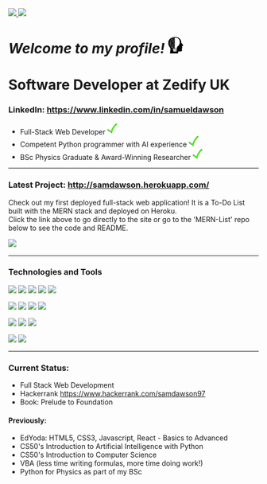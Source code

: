 <a href="https://github.com/anuraghazra/github-readme-stats">
  <img src="https://github-readme-stats.vercel.app/api?username=Verano-20&hide=contribs&count_private=true&show_icons=true&theme=slateorange" height="150px" />
</a>
<a href="https://github.com/anuraghazra/github-readme-stats">  
  <img src="https://github-readme-stats.vercel.app/api/top-langs/?username=Verano-20&layout=compact&theme=slateorange" height="150px" />
</a>

# *Welcome to my profile!* <img src="https://github.com/Verano-20/Verano-20/blob/master/profile.png" alt="profile icon" width="30px" />

# Software Developer at Zedify UK  

### LinkedIn: https://www.linkedin.com/in/samueldawson

- Full-Stack Web Developer <img src="https://github.com/Verano-20/Verano-20/blob/master/tick.png" alt="tick icon" width="20px" />
- Competent Python programmer with AI experience <img src="https://github.com/Verano-20/Verano-20/blob/master/tick.png" alt="tick icon" width="20px" />
- BSc Physics Graduate & Award-Winning Researcher <img src="https://github.com/Verano-20/Verano-20/blob/master/tick.png" alt="tick icon" width="20px" />

<hr>

### Latest Project: http://samdawson.herokuapp.com/
Check out my first deployed full-stack web application! It is a To-Do List built with the MERN stack and deployed on Heroku.  
Click the link above to go directly to the site or go to the 'MERN-List' repo below to see the code and README.

<a href="https://github.com/Verano-20/MERN-List">
  <img src="https://github-readme-stats.vercel.app/api/pin/?username=Verano-20&repo=MERN-List&theme=slateorange"/>
</a>

<hr>

### Technologies and Tools
<img src="https://img.shields.io/badge/-Python-blue?style=plastic&logo=python&logoWidth=20&labelColor=black"/> <img src="https://img.shields.io/badge/-Javascript-blue?style=plastic&logo=javascript&logoWidth=20&labelColor=black"/> <img src="https://img.shields.io/badge/-HTML5-blue?style=plastic&logo=html5&logoWidth=20&labelColor=black"/> <img src="https://img.shields.io/badge/-CSS3-blue?style=plastic&logo=css3&logoWidth=20&labelColor=black"/> <img src="https://img.shields.io/badge/-C-blue?style=plastic&logo=c&logoWidth=20&labelColor=black"/>

<img src="https://img.shields.io/badge/-Node.js-orange?style=plastic&logo=node.js&logoWidth=20&labelColor=black"/> <img src="https://img.shields.io/badge/-Express-orange?style=plastic&logo=express&logoWidth=20&labelColor=black"/> <img src="https://img.shields.io/badge/-jQuery-orange?style=plastic&logo=jquery&logoWidth=20&labelColor=black"/> <img src="https://img.shields.io/badge/-Flask-orange?style=plastic&logo=flask&logoWidth=20&labelColor=black"/>

<img src="https://img.shields.io/badge/-Git-green?style=plastic&logo=git&logoWidth=20&labelColor=black"/> <img src="https://img.shields.io/badge/-Jira-green?style=plastic&logo=jira&logoWidth=20&labelColor=black"/> <img src="https://img.shields.io/badge/-Heroku-green?style=plastic&logo=heroku&logoWidth=20&labelColor=black"/>

<img src="https://img.shields.io/badge/-MongoDB-yellow?style=plastic&logo=mongodb&logoWidth=20&labelColor=black"/> <img src="https://img.shields.io/badge/-SQLite-yellow?style=plastic&logo=sqlite&logoWidth=20&labelColor=black"/>

<hr>

### Current Status:
- Full Stack Web Development
- Hackerrank https://www.hackerrank.com/samdawson97
- Book: Prelude to Foundation

#### Previously:
- EdYoda: HTML5, CSS3, Javascript, React - Basics to Advanced
- CS50's Introduction to Artificial Intelligence with Python
- CS50's Introduction to Computer Science
- VBA (less time writing formulas, more time doing work!)
- Python for Physics as part of my BSc

